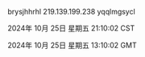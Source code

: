 brysjhhrhl 219.139.199.238 yqqlmgsycl

2024年 10月 25日 星期五 21:10:02 CST

2024年 10月 25日 星期五 13:10:02 GMT
